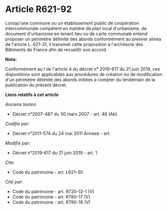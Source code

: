 # Article R621-92

Lorsqu'une commune ou un établissement public de coopération intercommunale compétent en matière de plan local d'urbanisme,
de document d'urbanisme en tenant lieu ou de carte communale entend proposer un périmètre délimité des abords conformément au
premier alinéa de l'article L. 621-31, il transmet cette proposition à l'architecte des Bâtiments de France afin de
recueillir son accord.

**Nota:**

Conformément au I de l'article 4 du décret n° 2019-617 du 21 juin 2019, ces dispositions sont applicables aux procédures de
création ou de modification d'un périmètre délimité des abords initiées à compter du lendemain de la publication du présent
décret.

**Liens relatifs à cet article**

_Anciens textes_:

  - Décret n°2007-487 du 30 mars 2007 - art. 48 (Ab)

_Codifié par_:

  - Décret n°2011-574 du 24 mai 2011 Annexe - art.

_Modifié par_:

  - Décret n°2019-617 du 21 juin 2019 - art. 1

_Cite_:

  - Code du patrimoine - art. L621-30

_Cité par_:

  - Code du patrimoine - art. R720-12-1 (V)
  - Code du patrimoine - art. R780-17 (V)
  - Code du patrimoine - art. R790-16 (V)
